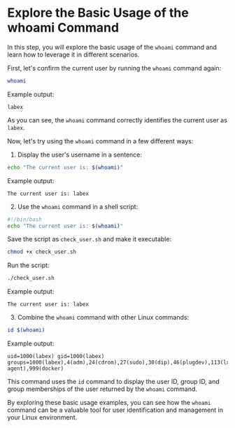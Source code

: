 # Explore the Basic Usage of the whoami Command

In this step, you will explore the basic usage of the `whoami` command and learn how to leverage it in different scenarios.

First, let's confirm the current user by running the `whoami` command again:

```bash
whoami
```

Example output:

```
labex
```

As you can see, the `whoami` command correctly identifies the current user as `labex`.

Now, let's try using the `whoami` command in a few different ways:

1. Display the user's username in a sentence:

```bash
echo "The current user is: $(whoami)"
```

Example output:

```
The current user is: labex
```

2. Use the `whoami` command in a shell script:

```bash
#!/bin/bash
echo "The current user is: $(whoami)"
```

Save the script as `check_user.sh` and make it executable:

```bash
chmod +x check_user.sh
```

Run the script:

```bash
./check_user.sh
```

Example output:

```
The current user is: labex
```

3. Combine the `whoami` command with other Linux commands:

```bash
id $(whoami)
```

Example output:

```
uid=1000(labex) gid=1000(labex) groups=1000(labex),4(adm),24(cdrom),27(sudo),30(dip),46(plugdev),113(lxd),128(lxcfs),129(lxd-agent),999(docker)
```

This command uses the `id` command to display the user ID, group ID, and group memberships of the user returned by the `whoami` command.

By exploring these basic usage examples, you can see how the `whoami` command can be a valuable tool for user identification and management in your Linux environment.
